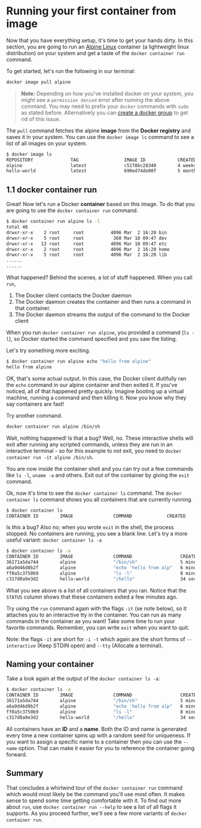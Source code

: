 # Running your first container from image

Now that you have everything setup, it's time to get your hands dirty. In this section, you are going to run an [Alpine Linux](http://www.alpinelinux.org/) container (a lightweight linux distribution) on your system and get a taste of the `docker container run` command.

To get started, let's run the following in our terminal:

```bash
docker image pull alpine
```

> **Note:** Depending on how you've installed docker on your system, you might see a `permission denied` error after running the above command. You may need to prefix your `docker` commands with `sudo` as stated before. Alternatively you can [create a docker group](https://docs.docker.com/engine/installation/linux/linux-postinstall/) to get rid of this issue.

The `pull` command fetches the alpine **image** from the **Docker registry** and saves it in your system. You can use the `docker image ls` command to see a list of all images on your system.

```bash
$ docker image ls
REPOSITORY              TAG                 IMAGE ID            CREATED             VIRTUAL SIZE
alpine                  latest              c51f86c28340        4 weeks ago         1.109 MB
hello-world             latest              690ed74de00f        5 months ago        960 B
```

## 1.1 docker container run

Great! Now let's run a Docker **container** based on this image. To do that you are going to use the `docker container run` command.

```bash
$ docker container run alpine ls -l
total 48
drwxr-xr-x    2 root     root          4096 Mar  2 16:20 bin
drwxr-xr-x    5 root     root           360 Mar 18 09:47 dev
drwxr-xr-x   13 root     root          4096 Mar 18 09:47 etc
drwxr-xr-x    2 root     root          4096 Mar  2 16:20 home
drwxr-xr-x    5 root     root          4096 Mar  2 16:20 lib
......
......
```

What happened? Behind the scenes, a lot of stuff happened. When you call `run`,

1. The Docker client contacts the Docker daemon
2. The Docker daemon creates the container and then runs a command in that container.
3. The Docker daemon streams the output of the command to the Docker client

When you run `docker container run alpine`, you provided a command (`ls -l`), so Docker started the command specified and you saw the listing.

Let's try something more exciting.

```bash
$ docker container run alpine echo "hello from alpine"
hello from alpine
```

OK, that's some actual output. In this case, the Docker client dutifully ran the `echo` command in our alpine container and then exited it. If you've noticed, all of that happened pretty quickly. Imagine booting up a virtual machine, running a command and then killing it. Now you know why they say containers are fast!

Try another command.

```bash
docker container run alpine /bin/sh
```

Wait, nothing happened! Is that a bug? Well, no. These interactive shells will exit after running any scripted commands, unless they are run in an interactive terminal - so for this example to not exit, you need to `docker container run -it alpine /bin/sh`.

You are now inside the container shell and you can try out a few commands like `ls -l`, `uname -a` and others. Exit out of the container by giving the `exit` command.

Ok, now it's time to see the `docker container ls` command. The `docker container ls` command shows you all containers that are currently running.

```bash
$ docker container ls
CONTAINER ID        IMAGE               COMMAND             CREATED             STATUS              PORTS               NAMES
```

Is _this_ a bug? Also no; when you wrote `exit` in the shell, the process stopped. No containers are running, you see a blank line. Let's try a more useful variant: `docker container ls -a`

```bash
$ docker container ls -a
CONTAINER ID        IMAGE               COMMAND                  CREATED             STATUS                      PORTS               NAMES
36171a5da744        alpine              "/bin/sh"                5 minutes ago       Exited (0) 2 minutes ago                        fervent_newton
a6a9d46d0b2f        alpine              "echo 'hello from alp"   6 minutes ago       Exited (0) 6 minutes ago                        lonely_kilby
ff0a5c3750b9        alpine              "ls -l"                  8 minutes ago       Exited (0) 8 minutes ago                        elated_ramanujan
c317d0a9e3d2        hello-world         "/hello"                 34 seconds ago      Exited (0) 12 minutes ago                       stupefied_mcclintock
```

What you see above is a list of all containers that you ran. Notice that the `STATUS` column shows that these containers exited a few minutes ago.

Try using the `run` command again with the flags `-it` (se note below), so it attaches you to an interactive tty in the container. You can run as many commands in the container as you want! Take some time to run your favorite commands. Remember, you can write `exit` when you want to quit.

Note: the flags `-it` are short for `-i -t` which again are the short forms of `--interactive` (Keep STDIN open) and  `--tty` (Allocate a terminal).

## Naming your container

Take a look again at the output of the `docker container ls -a`:

```bash
$ docker container ls -a
CONTAINER ID        IMAGE               COMMAND                  CREATED             STATUS                      PORTS               NAMES
36171a5da744        alpine              "/bin/sh"                5 minutes ago       Exited (0) 2 minutes ago                        fervent_newton
a6a9d46d0b2f        alpine              "echo 'hello from alp"   6 minutes ago       Exited (0) 6 minutes ago                        lonely_kilby
ff0a5c3750b9        alpine              "ls -l"                  8 minutes ago       Exited (0) 8 minutes ago                        elated_ramanujan
c317d0a9e3d2        hello-world         "/hello"                 34 seconds ago      Exited (0) 12 minutes ago                       stupefied_mcclintock
```

All containers have an **ID** and a **name**. Both the ID and name is generated every time a new container spins up with a random seed for uniqueness.
If you want to assign a specific name to a container then you can use the `--name` option. That can make it easier for you to reference the container going forward.

## Summary

That concludes a whirlwind tour of the `docker container run` command which would most likely be the command you'll use most often. It makes sense to spend some time getting comfortable with it. To find out more about `run`, use `docker container run --help` to see a list of all flags it supports. As you proceed further, we'll see a few more variants of `docker container run`.

